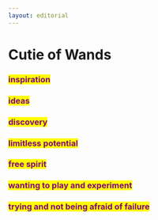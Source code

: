 ```yaml
---
layout: editorial
---
```


# Cutie of Wands

### <mark style="color:purple;">inspiration</mark>&#x20;

### <mark style="color:purple;">ideas</mark>&#x20;

### <mark style="color:purple;">discovery</mark>&#x20;

### <mark style="color:purple;">limitless potential</mark>&#x20;

### <mark style="color:purple;">free spirit</mark>

### <mark style="color:purple;">wanting to play and experiment</mark>

### <mark style="color:purple;">trying and not being afraid of failure</mark>

<mark style="color:purple;"></mark>

<mark style="color:purple;"></mark>
